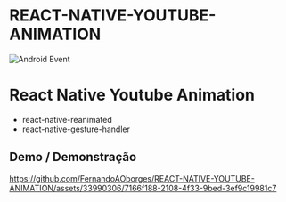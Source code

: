 # REACT-NATIVE-YOUTUBE-ANIMATION

![Android Event](https://github.com/FernandoAOborges/REACT-NATIVE-YOUTUBE-ANIMATION/actions/workflows/main.yml/badge.svg?event=push)

# React Native Youtube Animation

- react-native-reanimated
  <br>
- react-native-gesture-handler

## Demo / Demonstração

https://github.com/FernandoAOborges/REACT-NATIVE-YOUTUBE-ANIMATION/assets/33990306/7166f188-2108-4f33-9bed-3ef9c19981c7
